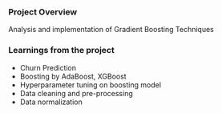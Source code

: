 ### Project Overview

 Analysis and implementation of Gradient Boosting Techniques


### Learnings from the project

 - Churn Prediction
- Boosting by AdaBoost, XGBoost
- Hyperparameter tuning on boosting model
- Data cleaning and pre-processing
- Data normalization


